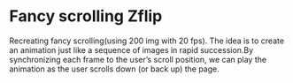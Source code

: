 # Fancy scrolling Zflip
Recreating fancy scrolling(using 200 img with 20 fps). The idea is to create an animation just like a sequence of images in rapid succession.By synchronizing each frame to the user’s scroll position, we can play the animation as the user scrolls down (or back up) the page.
